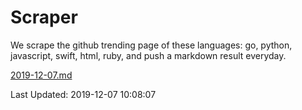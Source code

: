 # Scraper

We scrape the github trending page of these languages: go, python, javascript, swift, html, ruby, and push a markdown result everyday.

[2019-12-07.md](https://github.com/henson/Scraper/blob/master/2019-12-07.md)

Last Updated: 2019-12-07 10:08:07